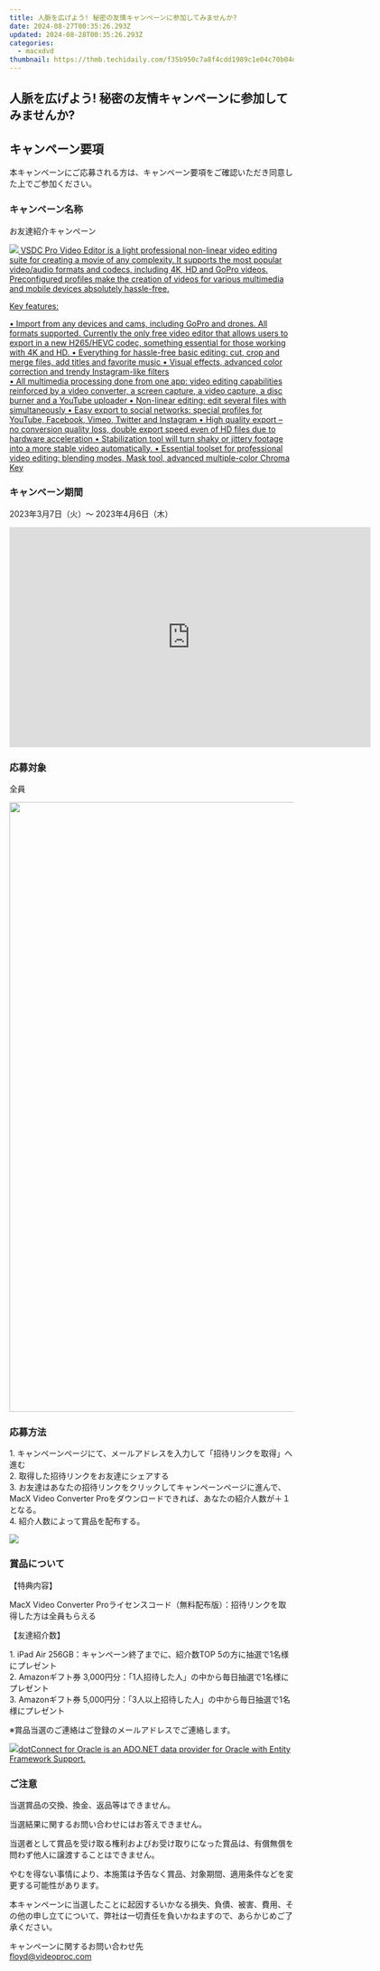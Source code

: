 ```yaml
---
title: 人脈を広げよう! 秘密の友情キャンペーンに参加してみませんか?
date: 2024-08-27T00:35:26.293Z
updated: 2024-08-28T00:35:26.293Z
categories:
  - macxdvd
thumbnail: https://thmb.techidaily.com/f35b950c7a8f4cdd1989c1e04c70b04dbfa6ce641c77398dacbaad68cbaf2be6.jpg
---
```


## 人脈を広げよう! 秘密の友情キャンペーンに参加してみませんか?

## キャンペーン要項

本キャンペーンにご応募される方は、キャンペーン要項をご確認いただき同意した上でご参加ください。

### キャンペーン名称

お友達紹介キャンペーン

<!-- affiliate ads begin -->
<a href="https://secure.2checkout.com/order/checkout.php?PRODS=4693127&QTY=1&AFFILIATE=108875&CART=1"><img src="https://www.videosoftdev.com/images/video_editor/screenshots/1.jpg" border="0">
VSDC Pro Video Editor is a light professional non-linear video editing suite for creating a movie of any complexity. It supports the most popular video/audio formats and codecs, including 4K, HD and GoPro videos. Preconfigured profiles make the creation of videos for various multimedia and mobile devices absolutely hassle-free.

Key features:

•	Import from any devices and cams, including GoPro and drones. All formats supported. Сurrently the only free video editor that allows users to export in a new H265/HEVC codec, something essential for those working with 4K and HD.
•	Everything for hassle-free basic editing: cut, crop and merge files, add titles and favorite music
•	Visual effects, advanced color correction and trendy Instagram-like filters   
•	All multimedia processing done from one app: video editing capabilities reinforced by  a video converter, a screen capture, a video capture, a disc burner and a YouTube uploader
•	Non-linear editing: edit several files with simultaneously 
•	Easy export to social networks: special profiles for YouTube, Facebook, Vimeo, Twitter and Instagram
•	High quality export – no conversion quality loss, double export speed even of HD files due to hardware acceleration
•	Stabilization tool will turn shaky or jittery footage into a more stable video automatically. 
•	Essential toolset for professional video editing: blending modes, Mask tool, advanced multiple-color Chroma Key  
</a>
<!-- affiliate ads end -->
### キャンペーン期間

2023年3月7日（火）～ 2023年4月6日（木）

<!-- affiliate ads begin -->
<a href="https://secure.2checkout.com/order/checkout.php?PRODS=2337838&QTY=1&AFFILIATE=108875&CART=1"><iframe width="640" height="390" src="https://www.youtube.com/embed/rzZwphIv4RM" title="APFill - Ink and Toner Coverage Calculator" frameborder="0" allow="accelerometer; autoplay; clipboard-write; encrypted-media; gyroscope; picture-in-picture; web-share" referrerpolicy="strict-origin-when-cross-origin" allowfullscreen></iframe></a>
<!-- affiliate ads end -->
### 応募対象

全員

<!-- affiliate ads begin -->
<a href="https://parisrhonecom.sjv.io/c/5597632/1922358/21553" target="_top" id="1922358"><img src="//a.impactradius-go.com/display-ad/21553-1922358" border="0" alt="" width="1080" height="1080"/></a><img height="0" width="0" src="https://imp.pxf.io/i/5597632/1922358/21553" style="position:absolute;visibility:hidden;" border="0" />
<!-- affiliate ads end -->
### 応募方法

1\. キャンペーンページにて、メールアドレスを入力して「招待リンクを取得」へ進む  
 2\. 取得した招待リンクをお友達にシェアする  
 3\. お友達はあなたの招待リンクをクリックしてキャンペーンページに進んで、MacX Video Converter Proをダウンロードできれば、あなたの紹介人数が＋１となる。  
 4\. 紹介人数によって賞品を配布する。

<!-- affiliate ads begin -->
<a href="https://estore.winxdvd.com/order/checkout.php?PRODS=4612444&QTY=1&AFFILIATE=108875&CART=1"><img src="https://www.winxdvd.com/affiliate/new-banner/pt-728x90.jpg" border="0"></a>
<!-- affiliate ads end -->
### 賞品について

【特典内容】

MacX Video Converter Proライセンスコード（無料配布版）：招待リンクを取得した方は全員もらえる

【友達紹介数】

1\. iPad Air 256GB：キャンペーン終了までに、紹介数TOP 5の方に抽選で1名様にプレゼント  
 2\. Amazonギフト券 3,000円分：「1人招待した人」の中から毎日抽選で1名様にプレゼント  
 3\. Amazonギフト券 5,000円分：「3人以上招待した人」の中から毎日抽選で1名様にプレゼント

※賞品当選のご連絡はご登録のメールアドレスでご連絡します。

<!-- affiliate ads begin -->
<a href="https://checkout.devart.com/order/checkout.php?PRODS=5023555&QTY=1&AFFILIATE=108875&CART=1"><img src="https://secure.avangate.com/images/merchant/45b430710ad04765a6afd58d9d9fafca/products/dotConnect_O.png" border="0">dotConnect for Oracle is an ADO.NET data provider for Oracle with Entity Framework Support.</a>
<!-- affiliate ads end -->
### ご注意

当選賞品の交換、換金、返品等はできません。

当選結果に関するお問い合わせにはお答えできません。

当選者として賞品を受け取る権利およびお受け取りになった賞品は、有償無償を問わず他人に譲渡することはできません。

やむを得ない事情により、本施策は予告なく賞品、対象期間、適用条件などを変更する可能性があります。

本キャンペーンに当選したことに起因するいかなる損失、負債、被害、費用、その他の申し立てについて、弊社は一切責任を負いかねますので、あらかじめご了承ください。

キャンペーンに関するお問い合わせ先  
[floyd@videoproc.com](https://tools.techidaily.com/macxdvd/products/)

<ins class="adsbygoogle"
     style="display:block"
     data-ad-format="autorelaxed"
     data-ad-client="ca-pub-7571918770474297"
     data-ad-slot="1223367746"></ins>



<ins class="adsbygoogle"
     style="display:block"
     data-ad-client="ca-pub-7571918770474297"
     data-ad-slot="8358498916"
     data-ad-format="auto"
     data-full-width-responsive="true"></ins>


